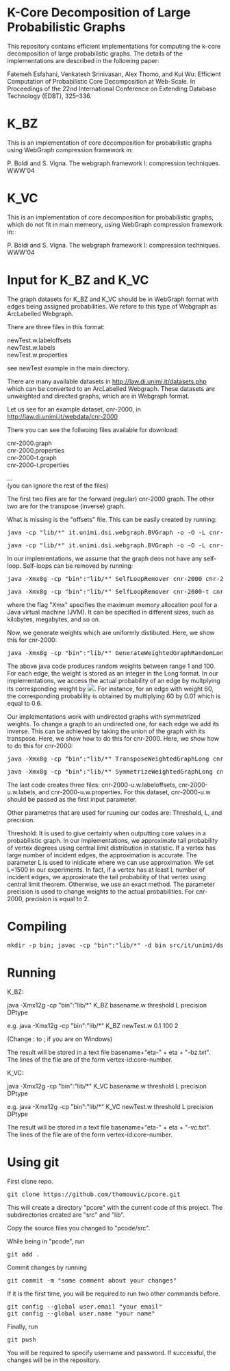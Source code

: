 # K-Core Decomposition of Large Probabilistic Graphs
This repository contains efficient implementations for computing the k-core decomposition of large probabilistic graphs. The details of the implementations are described in the following paper:

Fatemeh Esfahani, Venkatesh Srinivasan, Alex Thomo, and Kui Wu: Efficient Computation of Probabilistic Core Decomposition at
Web-Scale. In Proceedings of the 22nd International Conference on Extending Database Technology (EDBT), 325–336. 

# K_BZ
This is an implementation of core decomposition for probabilistic graphs using WebGraph compression framework in:

P. Boldi and S. Vigna. The webgraph framework I: compression techniques. WWW'04

# K_VC
This is an implementation of core decomposition for probabilistic graphs, which do not fit in main memeory, using WebGraph compression framework in:

P. Boldi and S. Vigna. The webgraph framework I: compression techniques. WWW'04

# Input for K_BZ and K_VC
The graph datasets for K_BZ and K_VC should be in WebGraph format with edges being assigned probabilities. We refore to this type of Webgraph as ArcLabelled Webgraph. 

There are three files in this format:

newTest.w.labeloffsets<br/>
newTest.w.labels<br/>
newTest.w.properties<br/>

see newTest example in the main directory. 

There are many available datasets in http://law.di.unimi.it/datasets.php which can be converted to an ArcLabelled Webgraph. These datasets are unweighted and directed graphs, which are in Webgraph format.

Let us see for an example dataset, cnr-2000, in http://law.di.unimi.it/webdata/cnr-2000

There you can see the follwoing files available for download:

cnr-2000.graph<br/>
cnr-2000.properties<br/>
cnr-2000-t.graph<br/>
cnr-2000-t.properties

...<br/>
(you can ignore the rest of the files)

The first two files are for the forward (regular) cnr-2000 graph. The other two are for the transpose (inverse) graph. 

What is missing is the "offsets" file. This can be easily created by running:

<pre>
java -cp "lib/*" it.unimi.dsi.webgraph.BVGraph -o -O -L cnr-2000
</pre>
<pre>
java -cp "lib/*" it.unimi.dsi.webgraph.BVGraph -o -O -L cnr-2000-t
</pre>

In our implementations, we assume that the graph deos not have any self-loop. Self-loops can be removed by running:
<pre>
java -Xmx8g -cp "bin":"lib/*" SelfLoopRemover cnr-2000 cnr-2000
</pre>
<pre>
java -Xmx8g -cp "bin":"lib/*" SelfLoopRemover cnr-2000-t cnr-2000-t
</pre>
where the flag "Xmx" specifies the maximum memory allocation pool for a Java virtual machine (JVM). It can be specified in different sizes, such as kilobytes, megabytes, and so on.

Now, we generate weights which are uniformly distibuted. Here, we show this for cnr-2000:
<pre>
java -Xmx8g -cp "bin":"lib/*" GenerateWeightedGraphRandomLong cnr-2000 1 100
</pre>
The above java code produces random weights between range 1 and 100. For each edge, the weight is stored as an integer in the Long format. In our implementations, we access the actual probability of an edge by multplying its corresponding weight by <img src="https://render.githubusercontent.com/render/math?math=10^{-2}">. For instance, for an edge with weight 60, the corresponding probability is obtained by multiplying 60 by 0.01 which is equal to 0.6.

Our implementations work with undirected graphs with symmetrized weights. To change a graph to an undirected one, for each edge we add its inverse. This can be achieved by taking the union of the graph with its transpose. Here, we show how to do this for cnr-2000. Here, we show how to do this for cnr-2000:
<pre>
java -Xmx8g -cp "bin":"lib/*" TransposeWeightedGraphLong cnr-2000 
</pre>
<pre>
java -Xmx8g -cp "bin":"lib/*" SymmetrizeWeightedGraphLong cnr-2000 cnr-2000-t cnr-2000-u
</pre>
The last code creates three files: cnr-2000-u.w.labeloffsets, cnr-2000-u.w.labels, and cnr-2000-u.w.properties. For this dataset, cnr-2000-u.w should be passed as the first input parameter.

Other parametres that are used for ruuning our codes are: Threshold, L, and precision.

Threshold: It is used to give certainty when outputting core values in a probabilistic graph. In our implementations, we approximate tail probability of vertex degrees using central limit distribution in statistic. If a vertex has large number of incident edges, the approximation is accurate. The parameter L is used to inidicate where we can use approximation. We set L=1500 in our experiments. In fact, if a vertex has at least L number of incident edges, we approximate the tail probability of that vertex using central limit theorem. Otherwise, we use an exact method. The parameter precision  is used to change weights to the actual probabilities. For cnr-2000, precision is equal to 2.

# Compiling

<pre>
mkdir -p bin; javac -cp "bin":"lib/*" -d bin src/it/unimi/dsi/webgraph/labelling/*.java src/*.java
</pre>

# Running
K_BZ:

java -Xmx12g -cp "bin":"lib/*" K_BZ basename.w threshold L precision DPtype 

e.g.
java -Xmx12g -cp "bin":"lib/*" K_BZ newTest.w 0.1 100 2 

(Change : to ; if you are on Windows)

The result will be stored in a text file basename+"eta-" + eta + "-bz.txt". The lines of the file are of the form vertex-id:core-number.

K_VC:

java -Xmx12g -cp "bin":"lib/*" K_VC basename.w threshold L precision DPtype 

e.g.
java -Xmx12g -cp "bin":"lib/*" K_VC newTest.w threshold L precision DPtype 

The result will be stored in a text file basename+"eta-" + eta + "-vc.txt". The lines of the file are of the form vertex-id:core-number.

# Using git
First clone repo.

<pre>
git clone https://github.com/thomouvic/pcore.git
</pre>

This will create a directory "pcore" with the current code of this project. The subdirectories created are "src" and "lib". 

Copy the source files you changed to "pcode/src". 

While being in "pcode", run 
<pre>
git add .
</pre>

Commit changes by running
<pre>
git commit -m "some comment about your changes"
</pre>
If it is the first time, you will be required to run two other commands before. 
<pre>
git config --global user.email "your email"
git config --global user.name "your name"
</pre>

Finally, run
<pre>
git push
</pre>

You will be required to specify username and password. 
If successful, the changes will be in the repository.

